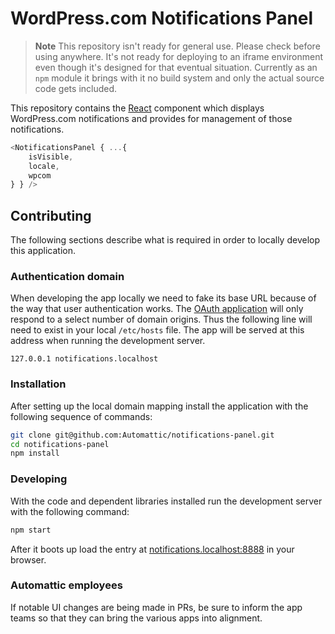 # WordPress.com Notifications Panel

> **Note** This repository isn't ready for general use. Please check before using anywhere. It's not ready for deploying to an iframe environment even though it's designed for that eventual situation. Currently as an `npm` module it brings with it no build system and only the actual source code gets included.

This repository contains the [React][react] component which displays WordPress.com notifications and provides for management of those notifications.

```js
<NotificationsPanel { ...{
	isVisible,
	locale,
	wpcom
} } />
```

## Contributing

The following sections describe what is required in order to locally develop this application.

### Authentication domain

When developing the app locally we need to fake its base URL because of the way that user authentication works.
The [OAuth application](https://developer.wordpress.com/apps/56641) will only respond to a select number of domain origins.
Thus the following line will need to exist in your local `/etc/hosts` file.
The app will be served at this address when running the development server.

```
127.0.0.1 notifications.localhost
```

### Installation

After setting up the local domain mapping install the application with the following sequence of commands:

```bash
git clone git@github.com:Automattic/notifications-panel.git
cd notifications-panel
npm install
```

### Developing

With the code and dependent libraries installed run the development server with the following command:

```bash
npm start
```

After it boots up load the entry at [notifications.localhost:8888](notifications.localhost:8888) in your browser.

[react]: https://facebook.github.io/react/

### Automattic employees

If notable UI changes are being made in PRs, be sure to inform the app teams so that they can bring the various apps into alignment.

